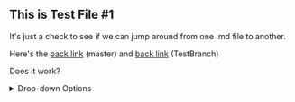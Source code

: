 ## This is Test File #1

It's just a check to see if we can jump around from one .md file to another.

Here's the [back link](../../) (master) and [back link](../../tree/TestBranch) (TestBranch)

Does it work?

<details>
<summary>Drop-down Options</summary>
  This is a dropdown with text!
     - Let's see what we can put in here? 
     - Mixed text and lists? 
   
  A blank line?
  
  How about a [Link](../../) back to the main page?
  > somebody's quote
  >       `-` Somebody
</details>

